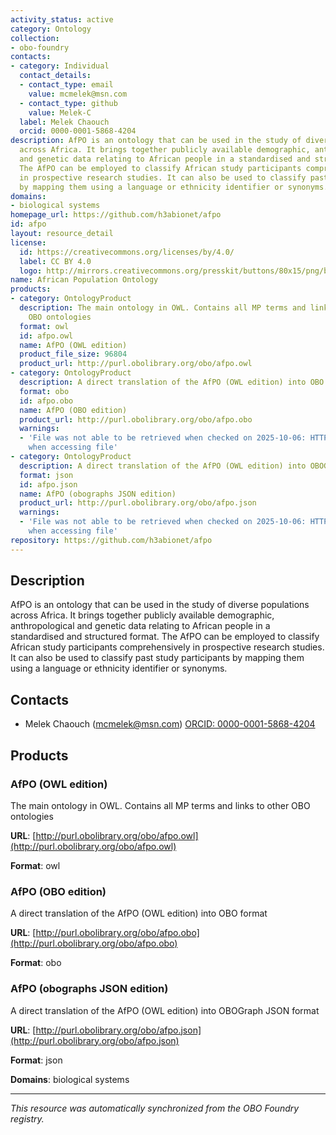 ```yaml
---
activity_status: active
category: Ontology
collection:
- obo-foundry
contacts:
- category: Individual
  contact_details:
  - contact_type: email
    value: mcmelek@msn.com
  - contact_type: github
    value: Melek-C
  label: Melek Chaouch
  orcid: 0000-0001-5868-4204
description: AfPO is an ontology that can be used in the study of diverse populations
  across Africa. It brings together publicly available demographic, anthropological
  and genetic data relating to African people in a standardised and structured format.
  The AfPO can be employed to classify African study participants comprehensively
  in prospective research studies. It can also be used to classify past study participants
  by mapping them using a language or ethnicity identifier or synonyms.
domains:
- biological systems
homepage_url: https://github.com/h3abionet/afpo
id: afpo
layout: resource_detail
license:
  id: https://creativecommons.org/licenses/by/4.0/
  label: CC BY 4.0
  logo: http://mirrors.creativecommons.org/presskit/buttons/80x15/png/by.png
name: African Population Ontology
products:
- category: OntologyProduct
  description: The main ontology in OWL. Contains all MP terms and links to other
    OBO ontologies
  format: owl
  id: afpo.owl
  name: AfPO (OWL edition)
  product_file_size: 96804
  product_url: http://purl.obolibrary.org/obo/afpo.owl
- category: OntologyProduct
  description: A direct translation of the AfPO (OWL edition) into OBO format
  format: obo
  id: afpo.obo
  name: AfPO (OBO edition)
  product_url: http://purl.obolibrary.org/obo/afpo.obo
  warnings:
  - 'File was not able to be retrieved when checked on 2025-10-06: HTTP 404 error
    when accessing file'
- category: OntologyProduct
  description: A direct translation of the AfPO (OWL edition) into OBOGraph JSON format
  format: json
  id: afpo.json
  name: AfPO (obographs JSON edition)
  product_url: http://purl.obolibrary.org/obo/afpo.json
  warnings:
  - 'File was not able to be retrieved when checked on 2025-10-06: HTTP 404 error
    when accessing file'
repository: https://github.com/h3abionet/afpo
---
```

## Description

AfPO is an ontology that can be used in the study of diverse populations across Africa. It brings together publicly available demographic, anthropological and genetic data relating to African people in a standardised and structured format. The AfPO can be employed to classify African study participants comprehensively in prospective research studies. It can also be used to classify past study participants by mapping them using a language or ethnicity identifier or synonyms.

## Contacts

- Melek Chaouch (mcmelek@msn.com) [ORCID: 0000-0001-5868-4204](https://orcid.org/0000-0001-5868-4204)

## Products

### AfPO (OWL edition)

The main ontology in OWL. Contains all MP terms and links to other OBO ontologies

**URL**: [http://purl.obolibrary.org/obo/afpo.owl](http://purl.obolibrary.org/obo/afpo.owl)

**Format**: owl

### AfPO (OBO edition)

A direct translation of the AfPO (OWL edition) into OBO format

**URL**: [http://purl.obolibrary.org/obo/afpo.obo](http://purl.obolibrary.org/obo/afpo.obo)

**Format**: obo

### AfPO (obographs JSON edition)

A direct translation of the AfPO (OWL edition) into OBOGraph JSON format

**URL**: [http://purl.obolibrary.org/obo/afpo.json](http://purl.obolibrary.org/obo/afpo.json)

**Format**: json

**Domains**: biological systems

---

*This resource was automatically synchronized from the OBO Foundry registry.*